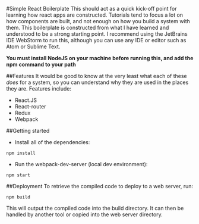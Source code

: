 #Simple React Boilerplate
This should act as a quick kick-off point for learning how react apps are constructed. Tutorials tend to focus a lot on how components are built, and not enough on how you build a system with them. This boilerplate is constructed from what I have learned and understood to be a strong starting point. I recommend using the JetBrains IDE WebStorm to run this, although you can use any IDE or editor such as Atom or Sublime Text.

**You must install NodeJS on your machine before running this, and add the npm command to your path**

##Features
It would be good to know at the very least what each of these *does* for a system, so you can understand why they are used in the places they are. Features include:
* React.JS
* React-router
* Redux
* Webpack

##Getting started
* Install all of the dependencies:
```unix
npm install
```
* Run the webpack-dev-server (local dev environment):
```unix
npm start
```

##Deployment
To retrieve the compiled code to deploy to a web server, run:
```unix
npm build
```
This will output the compiled code into the build directory. It can then be handled by another tool or copied into the web server directory.